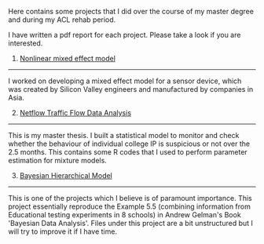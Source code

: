 Here contains some projects that I did over the course of my master degree and during my ACL rehab period.

I have written a pdf report for each project. Please take a look if you are interested. 


1. [Nonlinear mixed effect model](https://github.com/thomastskng/Stats-Project/tree/master/Nonlinear-Regressions-and-mixed-effects-models)
----------------------------------
I worked on developing a mixed effect model for a sensor device, which was created by Silicon Valley engineers and manufactured by companies in Asia. 

2. [Netflow Traffic Flow Data Analysis](https://github.com/thomastskng/Stats-Project/tree/master/master-thesis)
---------------------------------------
This is my master thesis. I built a statistical model to monitor and check whether the behaviour of individual college IP is suspicious or not over the 2.5 months.
This contains some R codes that I used to perform parameter estimation for mixture models. 

3. [Bayesian Hierarchical Model](https://github.com/thomastskng/Stats-Project/tree/master/Bayesian-stats)
-----------------------------------
This is one of the projects which I believe is of paramount importance. This project essentially reproduce the Example 5.5 (combining information from Educational testing experiments in 8 schools) in Andrew Gelman's Book 'Bayesian Data Analysis'. 
Files under this project are a bit unstructured but I will try to improve it if I have time. 





